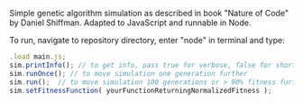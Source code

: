 Simple genetic algorithm simulation as described in book "Nature of Code" by Daniel Shiffman.
Adapted to JavaScript and runnable in Node.

To run, navigate to repository directory, enter "node" in terminal and type:

```javascript
.load main.js;
sim.printInfo(); // to get info, pass true for verbose, false for short info
sim.runOnce(); // to move simulation one generation further
sim.run();  // to move simulation 100 generations or > 90% fitness further
sim.setFitnessFunction( yourFunctionReturningNormalizedFitness );
```
